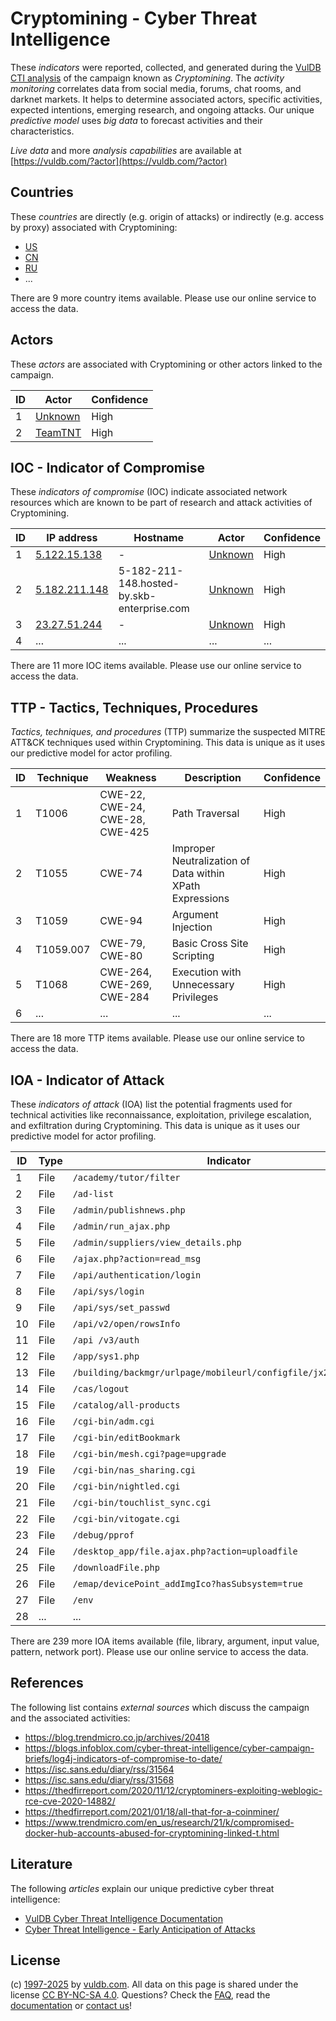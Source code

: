 # Cryptomining - Cyber Threat Intelligence

These _indicators_ were reported, collected, and generated during the [VulDB CTI analysis](https://vuldb.com/?kb.cti) of the campaign known as _Cryptomining_. The _activity monitoring_ correlates data from social media, forums, chat rooms, and darknet markets. It helps to determine associated actors, specific activities, expected intentions, emerging research, and ongoing attacks. Our unique _predictive model_ uses _big data_ to forecast activities and their characteristics.

_Live data_ and more _analysis capabilities_ are available at [https://vuldb.com/?actor](https://vuldb.com/?actor)

## Countries

These _countries_ are directly (e.g. origin of attacks) or indirectly (e.g. access by proxy) associated with Cryptomining:

* [US](https://vuldb.com/?country.us)
* [CN](https://vuldb.com/?country.cn)
* [RU](https://vuldb.com/?country.ru)
* ...

There are 9 more country items available. Please use our online service to access the data.

## Actors

These _actors_ are associated with Cryptomining or other actors linked to the campaign.

ID | Actor | Confidence
-- | ----- | ----------
1 | [Unknown](https://vuldb.com/?actor.unknown) | High
2 | [TeamTNT](https://vuldb.com/?actor.teamtnt) | High

## IOC - Indicator of Compromise

These _indicators of compromise_ (IOC) indicate associated network resources which are known to be part of research and attack activities of Cryptomining.

ID | IP address | Hostname | Actor | Confidence
-- | ---------- | -------- | ----- | ----------
1 | [5.122.15.138](https://vuldb.com/?ip.5.122.15.138) | - | [Unknown](https://vuldb.com/?actor.unknown) | High
2 | [5.182.211.148](https://vuldb.com/?ip.5.182.211.148) | 5-182-211-148.hosted-by.skb-enterprise.com | [Unknown](https://vuldb.com/?actor.unknown) | High
3 | [23.27.51.244](https://vuldb.com/?ip.23.27.51.244) | - | [Unknown](https://vuldb.com/?actor.unknown) | High
4 | ... | ... | ... | ...

There are 11 more IOC items available. Please use our online service to access the data.

## TTP - Tactics, Techniques, Procedures

_Tactics, techniques, and procedures_ (TTP) summarize the suspected MITRE ATT&CK techniques used within Cryptomining. This data is unique as it uses our predictive model for actor profiling.

ID | Technique | Weakness | Description | Confidence
-- | --------- | -------- | ----------- | ----------
1 | T1006 | CWE-22, CWE-24, CWE-28, CWE-425 | Path Traversal | High
2 | T1055 | CWE-74 | Improper Neutralization of Data within XPath Expressions | High
3 | T1059 | CWE-94 | Argument Injection | High
4 | T1059.007 | CWE-79, CWE-80 | Basic Cross Site Scripting | High
5 | T1068 | CWE-264, CWE-269, CWE-284 | Execution with Unnecessary Privileges | High
6 | ... | ... | ... | ...

There are 18 more TTP items available. Please use our online service to access the data.

## IOA - Indicator of Attack

These _indicators of attack_ (IOA) list the potential fragments used for technical activities like reconnaissance, exploitation, privilege escalation, and exfiltration during Cryptomining. This data is unique as it uses our predictive model for actor profiling.

ID | Type | Indicator | Confidence
-- | ---- | --------- | ----------
1 | File | `/academy/tutor/filter` | High
2 | File | `/ad-list` | Medium
3 | File | `/admin/publishnews.php` | High
4 | File | `/admin/run_ajax.php` | High
5 | File | `/admin/suppliers/view_details.php` | High
6 | File | `/ajax.php?action=read_msg` | High
7 | File | `/api/authentication/login` | High
8 | File | `/api/sys/login` | High
9 | File | `/api/sys/set_passwd` | High
10 | File | `/api/v2/open/rowsInfo` | High
11 | File | `/api /v3/auth` | High
12 | File | `/app/sys1.php` | High
13 | File | `/building/backmgr/urlpage/mobileurl/configfile/jx2_config.ini` | High
14 | File | `/cas/logout` | Medium
15 | File | `/catalog/all-products` | High
16 | File | `/cgi-bin/adm.cgi` | High
17 | File | `/cgi-bin/editBookmark` | High
18 | File | `/cgi-bin/mesh.cgi?page=upgrade` | High
19 | File | `/cgi-bin/nas_sharing.cgi` | High
20 | File | `/cgi-bin/nightled.cgi` | High
21 | File | `/cgi-bin/touchlist_sync.cgi` | High
22 | File | `/cgi-bin/vitogate.cgi` | High
23 | File | `/debug/pprof` | Medium
24 | File | `/desktop_app/file.ajax.php?action=uploadfile` | High
25 | File | `/downloadFile.php` | High
26 | File | `/emap/devicePoint_addImgIco?hasSubsystem=true` | High
27 | File | `/env` | Low
28 | ... | ... | ...

There are 239 more IOA items available (file, library, argument, input value, pattern, network port). Please use our online service to access the data.

## References

The following list contains _external sources_ which discuss the campaign and the associated activities:

* https://blog.trendmicro.co.jp/archives/20418
* https://blogs.infoblox.com/cyber-threat-intelligence/cyber-campaign-briefs/log4j-indicators-of-compromise-to-date/
* https://isc.sans.edu/diary/rss/31564
* https://isc.sans.edu/diary/rss/31568
* https://thedfirreport.com/2020/11/12/cryptominers-exploiting-weblogic-rce-cve-2020-14882/
* https://thedfirreport.com/2021/01/18/all-that-for-a-coinminer/
* https://www.trendmicro.com/en_us/research/21/k/compromised-docker-hub-accounts-abused-for-cryptomining-linked-t.html

## Literature

The following _articles_ explain our unique predictive cyber threat intelligence:

* [VulDB Cyber Threat Intelligence Documentation](https://vuldb.com/?kb.cti)
* [Cyber Threat Intelligence - Early Anticipation of Attacks](https://www.scip.ch/en/?labs.20201022)

## License

(c) [1997-2025](https://vuldb.com/?kb.changelog) by [vuldb.com](https://vuldb.com/?kb.about). All data on this page is shared under the license [CC BY-NC-SA 4.0](https://creativecommons.org/licenses/by-nc-sa/4.0/). Questions? Check the [FAQ](https://vuldb.com/?kb.faq), read the [documentation](https://vuldb.com/?kb) or [contact us](https://vuldb.com/?contact)!
